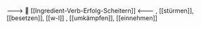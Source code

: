---> 🧗 [[Ingredient-Verb-Erfolg-Scheitern]] <---
, [[stürmen]], [[besetzen]], [[w-l]]
, [[umkämpfen]], [[einnehmen]]